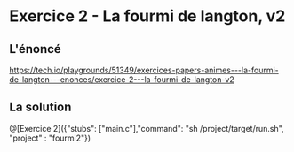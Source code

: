 # Exercice 2 - La fourmi de langton, v2

## L'énoncé

https://tech.io/playgrounds/51349/exercices-papers-animes---la-fourmi-de-langton---enonces/exercice-2---la-fourmi-de-langton-v2

## La solution

@[Exercice 2]({"stubs": ["main.c"],"command": "sh /project/target/run.sh", "project" : "fourmi2"})
